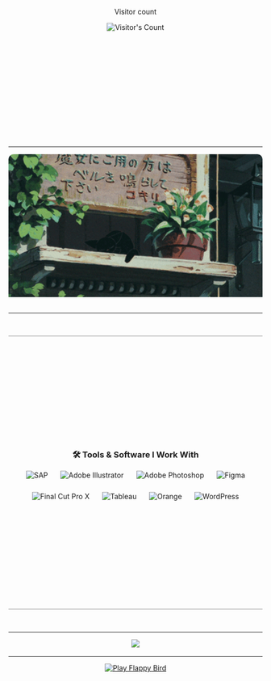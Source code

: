 <div align="center"> 
  <p>Visitor count</p>
  <img src="https://profile-counter.glitch.me/Hasan-Tahmeed/count.svg" alt="Visitor's Count" />
</div>

<div style="padding: 100px;">
  <p></p>
</div>

<hr>

<div align="center" style="width: 100%; max-height: 300px; overflow: hidden; border-radius: 10px;">
  <img src="https://github.com/TahmeedHasan13/TahmeedHasan13/blob/main/banner.gif?raw=true" alt="Banner GIF" width="100%" />

  <h1 align="center">
    <img src="https://readme-typing-svg.herokuapp.com/?font=Sora&size=32&center=true&vCenter=true&width=500&height=70&color=0A9396&duration=4000&lines=hi+there!+✌️;+I'm+Tahmeed+Hasan!;" />
</h1>

### A data-driven problem solver and product manager passionate <br> about building impactful tech solutions

<p align="center">
  <a href="mailto:hello@tahmeedhasan.com" target="_blank">
    <img src="https://img.shields.io/badge/Gmail-D14836?style=for-the-badge&logo=gmail&logoColor=white" alt="Gmail"/>
  </a>
  <a href="https://www.linkedin.com/in/tahmeedhasan/" target="_blank">
    <img src="https://img.shields.io/badge/LinkedIn-0077B5?style=for-the-badge&logo=linkedin&logoColor=white" alt="LinkedIn"/>
  </a>
  <a href="https://tahmeedhasan.com" target="_blank">
    <img src="https://img.shields.io/badge/Portfolio-000000?style=for-the-badge&logo=github&logoColor=white" alt="Website"/>
  </a>
</p>
</div>

<hr>

<div style="padding: 200px 0; margin: 30px 0; display: inline-block; border-top: 2px solid #ccc; border-bottom: 2px solid #ccc;">
  <h3 align="center">🛠️ Tools & Software I Work With</h3>

  <p align="center" style="display: flex; justify-content: center; flex-wrap: wrap; gap: 25px;">
    <img src="https://img.icons8.com/color/48/sap.png" alt="SAP" title="SAP"/>
    <img src="https://img.icons8.com/color/48/adobe-illustrator.png" alt="Adobe Illustrator" title="Adobe Illustrator"/>
    <img src="https://img.icons8.com/color/48/adobe-photoshop--v1.png" alt="Adobe Photoshop" title="Adobe Photoshop"/>
    <img src="https://img.icons8.com/color/48/figma--v1.png" alt="Figma" title="Figma"/>
    <img src="https://img.icons8.com/color/48/final-cut-pro-x.png" alt="Final Cut Pro X" title="Final Cut Pro X"/>
    <img src="https://img.icons8.com/color/48/tableau-software.png" alt="Tableau" title="Tableau"/>
    <img src="https://img.icons8.com/fluency/48/orange.png" alt="Orange" title="Orange"/>
    <img src="https://img.icons8.com/color/48/wordpress.png" alt="WordPress" title="WordPress"/>
</p>
  </p>
</div>
<hr>
<p align="center">
  <img src="https://github-readme-stats.vercel.app/api?username=TahmeedHasan13&show_icons=true&theme=tokyonight" />
</p>
<hr>
<p align="center">
  <a href="https://TahmeedHasan13.github.io/Flappy-Bird-Game/" target="_blank">
    <img src="https://img.shields.io/badge/🎮%20Play%20Flappy%20Bird-blue?style=for-the-badge" alt="Play Flappy Bird" />
  </a>
</p>

